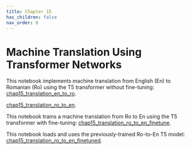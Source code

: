 ```yaml
---
title: Chapter 15
has_children: false
nav_order: 8
---
```


# Machine Translation Using Transformer Networks

This notebook implements machine translation from English (En) to Romanian (Ro) using the T5 transformer without fine-tuning: [chap15_translation_en_to_ro](https://github.com/clulab/gentlenlp/blob/main/notebooks/chap15_translation_en_to_ro.ipynb).

[chap15_translation_ro_to_en](https://github.com/clulab/gentlenlp/blob/main/notebooks/chap15_translation_ro_to_en.ipynb).

This notebook trains a machine translation from Ro to En using the T5 transformer with fine-tuning: [chap15_translation_ro_to_en_finetune](https://github.com/clulab/gentlenlp/blob/main/notebooks/chap15_translation_ro_to_en_finetune.ipynb).

This notebook loads and uses the previously-trained Ro-to-En T5 model: [chap15_translation_ro_to_en_finetuned](https://github.com/clulab/gentlenlp/blob/main/notebooks/chap15_translation_ro_to_en_finetuned.ipynb).




